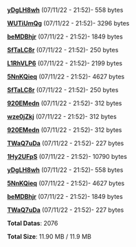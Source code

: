 [**yDgLH8wh**](/data/yDgLH8wh.txt) (07/11/22 - 21:52)- 558 bytes

[**WUTiUmQg**](/data/WUTiUmQg.txt) (07/11/22 - 21:52)- 3296 bytes

[**beMDBhjr**](/data/beMDBhjr.txt) (07/11/22 - 21:52)- 1849 bytes

[**SfTaLC8r**](/data/SfTaLC8r.txt) (07/11/22 - 21:52)- 250 bytes

[**L1RhVLP6**](/data/L1RhVLP6.txt) (07/11/22 - 21:52)- 2199 bytes

[**5NnKQieq**](/data/5NnKQieq.txt) (07/11/22 - 21:52)- 4627 bytes

[**SfTaLC8r**](/data/SfTaLC8r.txt) (07/11/22 - 21:52)- 250 bytes

[**920EMedn**](/data/920EMedn.txt) (07/11/22 - 21:52)- 312 bytes

[**wze0jZkj**](/data/wze0jZkj.txt) (07/11/22 - 21:52)- 312 bytes

[**920EMedn**](/data/920EMedn.txt) (07/11/22 - 21:52)- 312 bytes

[**TWaQ7uDa**](/data/TWaQ7uDa.txt) (07/11/22 - 21:52)- 227 bytes

[**1Hy2UFpS**](/data/1Hy2UFpS.txt) (07/11/22 - 21:52)- 10790 bytes

[**yDgLH8wh**](/data/yDgLH8wh.txt) (07/11/22 - 21:52)- 558 bytes

[**5NnKQieq**](/data/5NnKQieq.txt) (07/11/22 - 21:52)- 4627 bytes

[**beMDBhjr**](/data/beMDBhjr.txt) (07/11/22 - 21:52)- 1849 bytes

[**TWaQ7uDa**](/data/TWaQ7uDa.txt) (07/11/22 - 21:52)- 227 bytes

**Total Datas**: 2076

**Total Size**: 11.90 MB / 11.9 MB